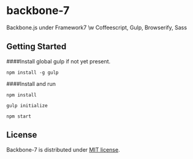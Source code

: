 # backbone-7
Backbone.js under Framework7 \w Coffeescript, Gulp, Browserify, Sass

## Getting Started

####Install global gulp if not yet present.

`npm install -g gulp`

####Install and run

`npm install`

`gulp initialize`

`npm start`


## License
Backbone-7 is distributed under [MIT license](http://mutedsolutions.mit-license.org/).